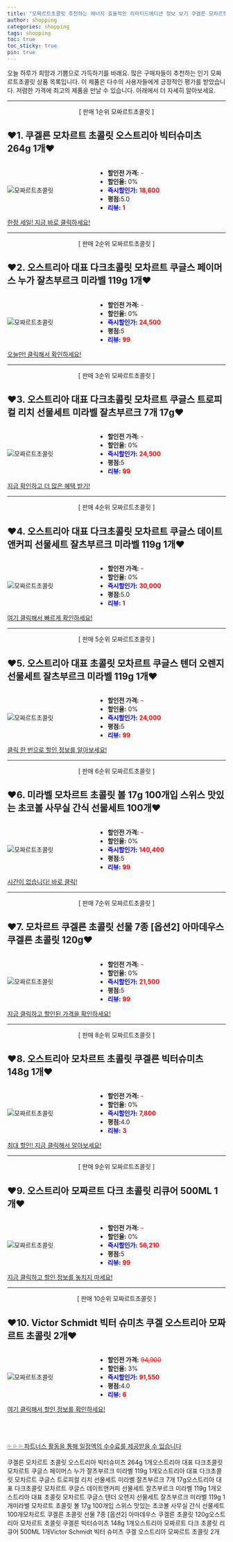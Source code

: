 ```yaml
---
title: "모짜르트초콜릿 추천하는 에너지 효율적인 리미티드에디션 정보 보기 쿠겔른 모차르트 초콜릿 오스트리아 빅터슈미츠"
author: shopping
categories: shopping
tags: shopping
toc: true
toc_sticky: true
pin: true
---
```

오늘 하루가 희망과 기쁨으로 가득하기를 바래요. 많은 구매자들이 추천하는 인기 모짜르트초콜릿 상품 목록입니다. 이 제품은 다수의 사용자들에게 긍정적인 평가를 받았습니다. 저렴한 가격에 최고의 제품을 만날 수 있습니다. 아래에서 더 자세히 알아보세요.

---
<p class="toplist" style="margin: 0 auto; display: block; width: fit-content;">[ 판매 1순위 모짜르트초콜릿 ]</p>

<h2><strong>❤️1. 쿠겔른 모차르트 초콜릿 오스트리아 빅터슈미츠 264g 1개❤️</strong></h2>

<div style="display: flex; align-items: center;">
    <div style="flex: 0.4;">
        <img src="https://thumbnail8.coupangcdn.com/thumbnails/remote/230x230ex/image/vendor_inventory/82d5/6f42710745f32f7ba92923f9367947922d6b9e61403c99a04c34022d3a6a.jpg" alt="모짜르트초콜릿" style="max-width: 100%;">
    </div>
    <div style="flex: 0.6; margin-left: 10px;">
        <ul>
            <li><strong>할인전 가격:</strong> <del style="color: red;">-</del></li>
            <li><strong>할인율:</strong> 0%</li>
            <li><span style='color:blue'><strong>즉시할인가:</strong></span> <span style='color:red'><strong>18,600</strong></span></li>
            <li><strong>평점:</strong>5.0</li>
            <li><span style='color:blue'><strong>리뷰:</strong></span> <span style='color:red'><strong>1</strong></span></li>
        </ul>
    </div>
</div>
<div class="center">
    <a href="https://selin100587.github.io?lptag=AF9450613&subid=githubio&pageKey=7426113240&traceid=V0-153&itemId=19276485741&vendorItemId=86391552822" class="myButton">
        한정 세일! 지금 바로 클릭하세요!
    </a>
</div>


---
<p class="toplist" style="margin: 0 auto; display: block; width: fit-content;">[ 판매 2순위 모짜르트초콜릿 ]</p>

<h2><strong>❤️2. 오스트리아 대표 다크초콜릿 모차르트 쿠글스 페이머스 누가 잘츠부르크 미라벨 119g 1개❤️</strong></h2>

<div style="display: flex; align-items: center;">
    <div style="flex: 0.4;">
        <img src="https://thumbnail10.coupangcdn.com/thumbnails/remote/230x230ex/image/vendor_inventory/9067/d845448a743762376d909b1da8de84a5050fa7758729dbd38363af6b0e68.png" alt="모짜르트초콜릿" style="max-width: 100%;">
    </div>
    <div style="flex: 0.6; margin-left: 10px;">
        <ul>
            <li><strong>할인전 가격:</strong> <del style="color: red;">-</del></li>
            <li><strong>할인율:</strong> 0%</li>
            <li><span style='color:blue'><strong>즉시할인가:</strong></span> <span style='color:red'><strong>24,500</strong></span></li>
            <li><strong>평점:</strong>5</li>
            <li><span style='color:blue'><strong>리뷰:</strong></span> <span style='color:red'><strong>99</strong></span></li>
        </ul>
    </div>
</div>
<div class="center">
    <a href="https://selin100587.github.io?lptag=AF9450613&subid=githubio&pageKey=7945474535&traceid=V0-153&itemId=21903679421&vendorItemId=88951683858" class="myButton">
        오늘만! 클릭해서 확인하세요!
    </a>
</div>


---
<p class="toplist" style="margin: 0 auto; display: block; width: fit-content;">[ 판매 3순위 모짜르트초콜릿 ]</p>

<h2><strong>❤️3. 오스트리아 대표 다크초콜릿 모차르트 쿠글스 트로피컬 리치 선물세트 미라벨 잘츠부르크 7개 17g❤️</strong></h2>

<div style="display: flex; align-items: center;">
    <div style="flex: 0.4;">
        <img src="https://thumbnail6.coupangcdn.com/thumbnails/remote/230x230ex/image/vendor_inventory/14f4/3074d84897b80d62304663c61fb42aba40e86de43d98a7552d115ac4028f.png" alt="모짜르트초콜릿" style="max-width: 100%;">
    </div>
    <div style="flex: 0.6; margin-left: 10px;">
        <ul>
            <li><strong>할인전 가격:</strong> <del style="color: red;">-</del></li>
            <li><strong>할인율:</strong> 0%</li>
            <li><span style='color:blue'><strong>즉시할인가:</strong></span> <span style='color:red'><strong>24,500</strong></span></li>
            <li><strong>평점:</strong>5</li>
            <li><span style='color:blue'><strong>리뷰:</strong></span> <span style='color:red'><strong>99</strong></span></li>
        </ul>
    </div>
</div>
<div class="center">
    <a href="https://selin100587.github.io?lptag=AF9450613&subid=githubio&pageKey=7939985043&traceid=V0-153&itemId=21866341431&vendorItemId=88914524831" class="myButton">
        지금 확인하고 더 많은 혜택 받기!
    </a>
</div>


---
<p class="toplist" style="margin: 0 auto; display: block; width: fit-content;">[ 판매 4순위 모짜르트초콜릿 ]</p>

<h2><strong>❤️4. 오스트리아 대표 다크초콜릿 모차르트 쿠글스 데이트앤커피 선물세트 잘츠부르크 미라벨 119g 1개❤️</strong></h2>

<div style="display: flex; align-items: center;">
    <div style="flex: 0.4;">
        <img src="https://thumbnail9.coupangcdn.com/thumbnails/remote/230x230ex/image/vendor_inventory/7e99/69658936db9d9b78e3cd77c361797840d69965fabb7fbf16fe8b87dcbb5b.png" alt="모짜르트초콜릿" style="max-width: 100%;">
    </div>
    <div style="flex: 0.6; margin-left: 10px;">
        <ul>
            <li><strong>할인전 가격:</strong> <del style="color: red;">-</del></li>
            <li><strong>할인율:</strong> 0%</li>
            <li><span style='color:blue'><strong>즉시할인가:</strong></span> <span style='color:red'><strong>30,000</strong></span></li>
            <li><strong>평점:</strong>5.0</li>
            <li><span style='color:blue'><strong>리뷰:</strong></span> <span style='color:red'><strong>1</strong></span></li>
        </ul>
    </div>
</div>
<div class="center">
    <a href="https://selin100587.github.io?lptag=AF9450613&subid=githubio&pageKey=7939985088&traceid=V0-153&itemId=21866341628&vendorItemId=88914525050" class="myButton">
        여기 클릭해서 빠르게 확인하세요!
    </a>
</div>


---
<p class="toplist" style="margin: 0 auto; display: block; width: fit-content;">[ 판매 5순위 모짜르트초콜릿 ]</p>

<h2><strong>❤️5. 오스트리아 대표 초콜릿 모차르트 쿠글스 텐더 오렌지 선물세트 잘츠부르크 미라벨 119g 1개❤️</strong></h2>

<div style="display: flex; align-items: center;">
    <div style="flex: 0.4;">
        <img src="https://thumbnail8.coupangcdn.com/thumbnails/remote/230x230ex/image/vendor_inventory/264f/e42b4c17a9db18f93972d83fc3ec52e2a9a728cf92b8df7d1a073e6b101c.png" alt="모짜르트초콜릿" style="max-width: 100%;">
    </div>
    <div style="flex: 0.6; margin-left: 10px;">
        <ul>
            <li><strong>할인전 가격:</strong> <del style="color: red;">-</del></li>
            <li><strong>할인율:</strong> 0%</li>
            <li><span style='color:blue'><strong>즉시할인가:</strong></span> <span style='color:red'><strong>24,000</strong></span></li>
            <li><strong>평점:</strong>5</li>
            <li><span style='color:blue'><strong>리뷰:</strong></span> <span style='color:red'><strong>99</strong></span></li>
        </ul>
    </div>
</div>
<div class="center">
    <a href="https://selin100587.github.io?lptag=AF9450613&subid=githubio&pageKey=7939985050&traceid=V0-153&itemId=21866341444&vendorItemId=88914524752" class="myButton">
        클릭 한 번으로 할인 정보를 알아보세요!
    </a>
</div>


---
<p class="toplist" style="margin: 0 auto; display: block; width: fit-content;">[ 판매 6순위 모짜르트초콜릿 ]</p>

<h2><strong>❤️6. 미라벨 모차르트 초콜릿 볼 17g 100개입 스위스 맛있는 초코볼 사무실 간식 선물세트 100개❤️</strong></h2>

<div style="display: flex; align-items: center;">
    <div style="flex: 0.4;">
        <img src="https://thumbnail10.coupangcdn.com/thumbnails/remote/230x230ex/image/vendor_inventory/8715/80bf769a59cc62f11c77bab32aa0514cb5b5ec78e4cccbfa79e826053b5a.jpg" alt="모짜르트초콜릿" style="max-width: 100%;">
    </div>
    <div style="flex: 0.6; margin-left: 10px;">
        <ul>
            <li><strong>할인전 가격:</strong> <del style="color: red;">-</del></li>
            <li><strong>할인율:</strong> 0%</li>
            <li><span style='color:blue'><strong>즉시할인가:</strong></span> <span style='color:red'><strong>140,400</strong></span></li>
            <li><strong>평점:</strong>5</li>
            <li><span style='color:blue'><strong>리뷰:</strong></span> <span style='color:red'><strong>99</strong></span></li>
        </ul>
    </div>
</div>
<div class="center">
    <a href="https://selin100587.github.io?lptag=AF9450613&subid=githubio&pageKey=7150886189&traceid=V0-153&itemId=18136001484&vendorItemId=90664339042" class="myButton">
        시간이 없습니다! 바로 클릭!
    </a>
</div>


---
<p class="toplist" style="margin: 0 auto; display: block; width: fit-content;">[ 판매 7순위 모짜르트초콜릿 ]</p>

<h2><strong>❤️7. 모차르트 쿠겔른 초콜릿 선물 7종 [옵션2] 아마데우스 쿠겔른 초콜릿 120g❤️</strong></h2>

<div style="display: flex; align-items: center;">
    <div style="flex: 0.4;">
        <img src="https://thumbnail6.coupangcdn.com/thumbnails/remote/230x230ex/image/vendor_inventory/c5b1/2147a128fcbd2b828e47163d510e16e4e8d278eb71db115e952da0310382.jpeg" alt="모짜르트초콜릿" style="max-width: 100%;">
    </div>
    <div style="flex: 0.6; margin-left: 10px;">
        <ul>
            <li><strong>할인전 가격:</strong> <del style="color: red;">-</del></li>
            <li><strong>할인율:</strong> 0%</li>
            <li><span style='color:blue'><strong>즉시할인가:</strong></span> <span style='color:red'><strong>21,500</strong></span></li>
            <li><strong>평점:</strong>5</li>
            <li><span style='color:blue'><strong>리뷰:</strong></span> <span style='color:red'><strong>99</strong></span></li>
        </ul>
    </div>
</div>
<div class="center">
    <a href="https://selin100587.github.io?lptag=AF9450613&subid=githubio&pageKey=8244666817&traceid=V0-153&itemId=12931207784&vendorItemId=80195662082" class="myButton">
        지금 클릭하고 할인된 가격을 확인하세요!
    </a>
</div>


---
<p class="toplist" style="margin: 0 auto; display: block; width: fit-content;">[ 판매 8순위 모짜르트초콜릿 ]</p>

<h2><strong>❤️8. 오스트리아 모차르트 초콜릿 쿠겔른 빅터슈미츠 148g 1개❤️</strong></h2>

<div style="display: flex; align-items: center;">
    <div style="flex: 0.4;">
        <img src="https://thumbnail7.coupangcdn.com/thumbnails/remote/230x230ex/image/vendor_inventory/4be8/0deef437f8940e838f2916631dc7b6dae536228ba9b4ff4c292f3358e846.jpg" alt="모짜르트초콜릿" style="max-width: 100%;">
    </div>
    <div style="flex: 0.6; margin-left: 10px;">
        <ul>
            <li><strong>할인전 가격:</strong> <del style="color: red;">-</del></li>
            <li><strong>할인율:</strong> 0%</li>
            <li><span style='color:blue'><strong>즉시할인가:</strong></span> <span style='color:red'><strong>7,800</strong></span></li>
            <li><strong>평점:</strong>4.0</li>
            <li><span style='color:blue'><strong>리뷰:</strong></span> <span style='color:red'><strong>3</strong></span></li>
        </ul>
    </div>
</div>
<div class="center">
    <a href="https://selin100587.github.io?lptag=AF9450613&subid=githubio&pageKey=8244739319&traceid=V0-153&itemId=20137851855&vendorItemId=87231508087" class="myButton">
        최대 할인! 지금 클릭해서 알아보세요!
    </a>
</div>


---
<p class="toplist" style="margin: 0 auto; display: block; width: fit-content;">[ 판매 9순위 모짜르트초콜릿 ]</p>

<h2><strong>❤️9. 오스트리아 모짜르트 다크 초콜릿 리큐어 500ML 1개❤️</strong></h2>

<div style="display: flex; align-items: center;">
    <div style="flex: 0.4;">
        <img src="https://thumbnail8.coupangcdn.com/thumbnails/remote/230x230ex/image/vendor_inventory/e7c8/252a4fe5eb51847640d6f25b7f0015f2c5d135d9e7dadfe4cae31b447a73.jpg" alt="모짜르트초콜릿" style="max-width: 100%;">
    </div>
    <div style="flex: 0.6; margin-left: 10px;">
        <ul>
            <li><strong>할인전 가격:</strong> <del style="color: red;">-</del></li>
            <li><strong>할인율:</strong> 0%</li>
            <li><span style='color:blue'><strong>즉시할인가:</strong></span> <span style='color:red'><strong>56,210</strong></span></li>
            <li><strong>평점:</strong>5</li>
            <li><span style='color:blue'><strong>리뷰:</strong></span> <span style='color:red'><strong>99</strong></span></li>
        </ul>
    </div>
</div>
<div class="center">
    <a href="https://selin100587.github.io?lptag=AF9450613&subid=githubio&pageKey=8068648497&traceid=V0-153&itemId=22701181184&vendorItemId=89736774685" class="myButton">
        지금 클릭하고 할인 정보를 놓치지 마세요!
    </a>
</div>


---
<p class="toplist" style="margin: 0 auto; display: block; width: fit-content;">[ 판매 10순위 모짜르트초콜릿 ]</p>

<h2><strong>❤️10. Victor Schmidt 빅터 슈미츠 쿠겔 오스트리아 모짜르트 초콜릿 2개❤️</strong></h2>

<div style="display: flex; align-items: center;">
    <div style="flex: 0.4;">
        <img src="https://thumbnail6.coupangcdn.com/thumbnails/remote/230x230ex/image/vendor_inventory/c72c/f70bfeacc9516529a382e3f259e5e19cb261fb79efbe5824025267f80ae9.jpg" alt="모짜르트초콜릿" style="max-width: 100%;">
    </div>
    <div style="flex: 0.6; margin-left: 10px;">
        <ul>
            <li><strong>할인전 가격:</strong> <del style="color: red;">94,900</del></li>
            <li><strong>할인율:</strong> 3%</li>
            <li><span style='color:blue'><strong>즉시할인가:</strong></span> <span style='color:red'><strong>91,550</strong></span></li>
            <li><strong>평점:</strong>4.0</li>
            <li><span style='color:blue'><strong>리뷰:</strong></span> <span style='color:red'><strong>6</strong></span></li>
        </ul>
    </div>
</div>
<div class="center">
    <a href="https://selin100587.github.io?lptag=AF9450613&subid=githubio&pageKey=7078431165&traceid=V0-153&itemId=17600736109&vendorItemId=85103723656" class="myButton">
        여기 클릭해서 할인 정보를 확인하세요!
    </a>
</div>

<br><br><br>[💦 💦 💦 파트너스 활동을 통해 일정액의 수수료를 제공받을 수 있습니다](https://link.coupang.com/a/bcpT2c)<br><br>쿠겔른 모차르트 초콜릿 오스트리아 빅터슈미츠 264g 1개오스트리아 대표 다크초콜릿 모차르트 쿠글스 페이머스 누가 잘츠부르크 미라벨 119g 1개오스트리아 대표 다크초콜릿 모차르트 쿠글스 트로피컬 리치 선물세트 미라벨 잘츠부르크 7개 17g오스트리아 대표 다크초콜릿 모차르트 쿠글스 데이트앤커피 선물세트 잘츠부르크 미라벨 119g 1개오스트리아 대표 초콜릿 모차르트 쿠글스 텐더 오렌지 선물세트 잘츠부르크 미라벨 119g 1개미라벨 모차르트 초콜릿 볼 17g 100개입 스위스 맛있는 초코볼 사무실 간식 선물세트 100개모차르트 쿠겔른 초콜릿 선물 7종 [옵션2] 아마데우스 쿠겔른 초콜릿 120g오스트리아 모차르트 초콜릿 쿠겔른 빅터슈미츠 148g 1개오스트리아 모짜르트 다크 초콜릿 리큐어 500ML 1개Victor Schmidt 빅터 슈미츠 쿠겔 오스트리아 모짜르트 초콜릿 2개